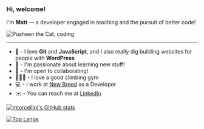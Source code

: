 <!--
**mtorcellini/mtorcellini** is a ✨ _special_ ✨ repository because its `README.md` (this file) appears on your GitHub profile.

Here are some ideas to get you started:

- 🔭 I’m currently working on ...
- 🌱 I’m currently learning ...
- 👯 I’m looking to collaborate on ...
- 🤔 I’m looking for help with ...
- 💬 Ask me about ...
- 📫 How to reach me: ...
- 😄 Pronouns: ...
- ⚡ Fun fact: ...
-->

### Hi, welcome!

I'm **Matt** — a developer engaged in teaching and the pursuit of better code!

![Pusheen the Cat, coding](https://media.giphy.com/media/dNgK7Ws7y176U/giphy.gif)

___

- 🍣 - I love **Git** and **JavaScript**, and I also really dig building websites for people with **WordPress**
- 🍁 - I'm passionate about learning new stuff!
- 💬 - I'm open to collaborating!
- 🧗🏻‍♀️ - I love a good climbing gym
- 💻 - I work at [New Breed](https://www.newbreedrevenue.com/) as a Developer 
- ✉️ - You can reach me at [LinkedIn](https://www.linkedin.com/in/matt-torcellini/)

[![mtorcellini's GitHub stats](https://github-readme-stats.vercel.app/api?username=dhannsamaid&hide_rank=true&hide=stars&hide_title=true&theme=nightowl&show_icons=true)](https://github.com/anuraghazra/github-readme-stats)

[![Top Langs](https://github-readme-stats.vercel.app/api/top-langs/?username=dhannsamaid&layout=compact&theme=nightowl)](https://github.com/anuraghazra/github-readme-stats)

